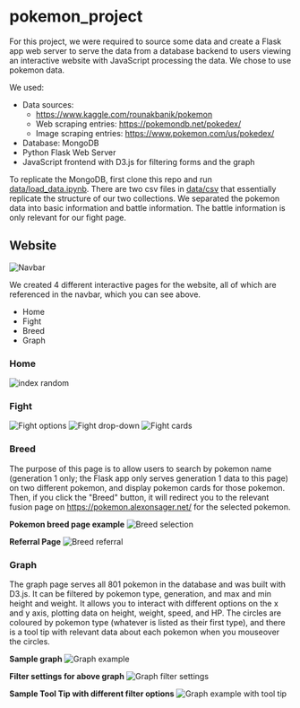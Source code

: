 # pokemon_project

For this project, we were required to source some data and create a Flask app web server to serve the data from a database backend to users viewing an interactive website with JavaScript processing the data. We chose to use pokemon data.

We used:
- Data sources: 
	* https://www.kaggle.com/rounakbanik/pokemon
	* Web scraping entries: https://pokemondb.net/pokedex/
	* Image scraping entries: https://www.pokemon.com/us/pokedex/
- Database: MongoDB
- Python Flask Web Server
- JavaScript frontend with D3.js for filtering forms and the graph

To replicate the MongoDB, first clone this repo and run [data/load_data.ipynb](data/load_data.ipynb). There are two csv files in [data/csv](data/csv) that essentially replicate the structure of our two collections. We separated the pokemon data into basic information and battle information. The battle information is only relevant for our fight page.

## Website

![Navbar](Resources/images/navbar.png)

We created 4 different interactive pages for the website, all of which are referenced in the navbar, which you can see above. 
* Home
* Fight
* Breed
* Graph

### Home

![index random](Resources/images/index_random.png)

### Fight

![Fight options](Resources/images/fight1.png)
![Fight drop-down](Resources/images/fight2.png)
![Fight cards](Resources/images/fight3.png)

### Breed

The purpose of this page is to allow users to search by pokemon name (generation 1 only; the Flask app only serves generation 1 data to this page) on two different pokemon, and display pokemon cards for those pokemon. Then, if you click the "Breed" button, it will redirect you to the relevant fusion page on https://pokemon.alexonsager.net/ for the selected pokemon.

**Pokemon breed page example**
![Breed selection](Resources/images/breed_page.png)

**Referral Page**
![Breed referral](Resources/images/breed_referral.png)

### Graph

The graph page serves all 801 pokemon in the database and was built with D3.js. It can be filtered by pokemon type, generation, and max and min height and weight. It allows you to interact with different options on the x and y axis, plotting data on height, weight, speed, and HP. The circles are coloured by pokemon type (whatever is listed as their first type), and there is a tool tip with relevant data about each pokemon when you mouseover the circles.

**Sample graph**
![Graph example](Resources/images/graph1.png)

**Filter settings for above graph**
![Graph filter settings](Resources/images/graph2.png)

**Sample Tool Tip with different filter options**
![Graph example with tool tip](Resources/images/graph3.png)

